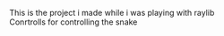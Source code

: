 This is the project i made while i was playing with raylib 
<br> 
Conrtrolls for controlling the snake 
<br>
